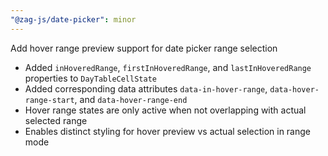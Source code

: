 ```yaml
---
"@zag-js/date-picker": minor
---
```


Add hover range preview support for date picker range selection

- Added `inHoveredRange`, `firstInHoveredRange`, and `lastInHoveredRange` properties to `DayTableCellState`
- Added corresponding data attributes `data-in-hover-range`, `data-hover-range-start`, and `data-hover-range-end`
- Hover range states are only active when not overlapping with actual selected range
- Enables distinct styling for hover preview vs actual selection in range mode
